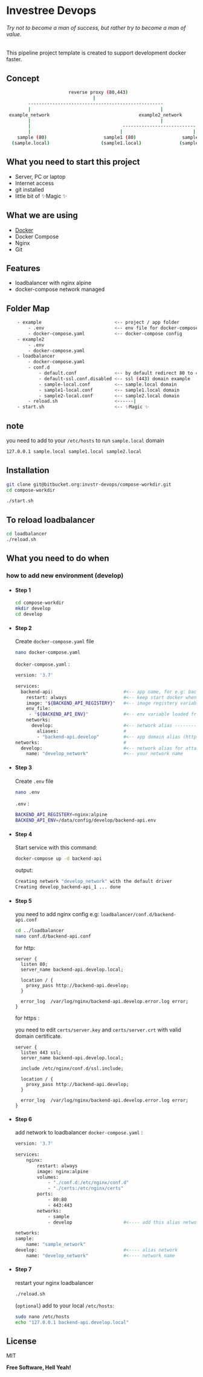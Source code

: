 # Investree Devops

###### _Try not to become a man of success, but rather try to become a man of value._

This pipeline project template is created to support development docker faster.

## Concept

```sh
                       reverse proxy (80,443)
                                |
        --------------------------------------------------
        |                                                |
 example_network                                 example2_network
        |                                                |
        |                                  ---------------------------
        |                                 |                          |
    sample (80)                     sample1 (80)                 sample2 (80)
  (sample.local)                   (sample1.local)              (sample2.local)
```

## What you need to start this project

- Server, PC or laptop
- Internet access
- git installed
- little bit of ✨Magic ✨

## What we are using

- [Docker]
- Docker Compose
- Nginx
- Git

## Features

- loadbalancer with nginx alpine
- docker-compose network managed

## Folder Map

```sh
    - example                           <-- project / app folder
        - .env                          <-- env file for docker-compose
        - docker-compose.yaml           <-- docker-compose config
    - example2
        - .env
        - docker-compose.yaml
    - loadbalancer
        - docker-compose.yaml
        - conf.d
            - default.conf              <-- by default redirect 80 to 443
            - default-ssl.conf.disabled <-- ssl (443) domain example
            - sample-local.conf         <-- sample.local domain
            - sample1-local.conf        <-- sample1.local domain
            - sample2-local.conf        <-- sample2.local domain
        - reload.sh                     <------|
    - start.sh                          <-- ✨Magic ✨
```

## note

you need to add to your `/etc/hosts` to run `sample.local` domain

```sh
127.0.0.1 sample.local sample1.local sample2.local
```

## Installation

```sh
git clone git@bitbucket.org:invstr-devops/compose-workdir.git
cd compose-workdir

./start.sh
```

## To reload loadbalancer

```sh
cd loadbalancer
./reload.sh
```

## What you need to do when

### how to add new environment (develop)

- #### Step 1

    ```sh
    cd compose-workdir
    mkdir develop
    cd develop
    ```

- #### Step 2

    Create `docker-compose.yaml` file

    ```sh
    nano docker-compose.yaml
    ```

    `docker-compose.yaml` :

    ```sh
    version: '3.7'

    services:
      backend-api:                          #<-- app name, for e.g: backend-api
        restart: always                     #<-- keep start docker when down / error
        image: "${BACKEND_API_REGISTERY}"   #<-- image registery variable loaded from .env file
        env_file:
         - "${BACKEND_API_ENV}"             #<-- env variable loaded from .env file to system
        networks:
          develop:                          #<-- network alias ---------------------------------|
            aliases:                        #                                                   |
            - "backend-api.develop"         #<-- app domain alias (http://backend-api.develop)  |
    networks:                               #                                                   |
      develop:                              #<-- network alias for attach to service -----------|
        name: "develop_network"             #<-- your network name
    ```

- #### Step 3

    Create `.env` file

    ```sh
    nano .env
    ```

    `.env` :

    ```sh
    BACKEND_API_REGISTERY=nginx:alpine
    BACKEND_API_ENV=/data/config/develop/backend-api.env
    ```

- #### Step 4

    Start service with this command:

    ```sh
    docker-compose up -d backend-api
    ```

    output:

    ```sh
    Creating network "develop_network" with the default driver
    Creating develop_backend-api_1 ... done
    ```

- #### Step 5

    you need to add nginx config e.g: `loadbalancer/conf.d/backend-api.conf`

    ```sh
    cd ../loadbalancer
    nano conf.d/backend-api.conf
    ```

    for http:

    ```nginx
    server {
      listen 80;
      server_name backend-api.develop.local; 
    
      location / {
        proxy_pass http://backend-api.develop;
      }
    
      error_log  /var/log/nginx/backend-api.develop.error.log error;
    }
    ```

    for https :

    you need to edit `certs/server.key` and `certs/server.crt` with valid domain certificate.

    ```nginx
    server {
      listen 443 ssl;
      server_name backend-api.develop.local; 
    
      include /etc/nginx/conf.d/ssl.include;
    
      location / {
        proxy_pass http://backend-api.develop;
      }
    
      error_log  /var/log/nginx/backend-api.develop.error.log error;
    }
    ```

- #### Step 6

    add network to loadbalancer `docker-compose.yaml` :

    ```sh
    version: '3.7'

    services:
        nginx:
            restart: always
            image: nginx:alpine
            volumes:
                - "./conf.d:/etc/nginx/conf.d"
                - "./certs:/etc/nginx/certs"
            ports:
                - 80:80
                - 443:443
            networks:
                - sample
                - develop                   #<---- add this alias network

    networks:
    sample:
        name: "sample_network"
    develop:                                #<---- alias network
        name: "develop_network"             #<---- network name
    ```

- #### Step 7

    restart your nginx loadbalancer

    ```sh
    ./reload.sh
    ```

    (`optional`) add to your local `/etc/hosts`:

    ```sh
    sudo nano /etc/hosts
    echo "127.0.0.1 backend-api.develop.local"
    ```

## License

MIT

**Free Software, Hell Yeah!**

[//]: # (These are reference links used in the body of this note and get stripped out when the markdown processor does its job. There is no need to format nicely because it shouldn't be seen. Thanks SO - http://stackoverflow.com/questions/4823468/store-comments-in-markdown-syntax)

   [docker]: <https://dockert.com>
